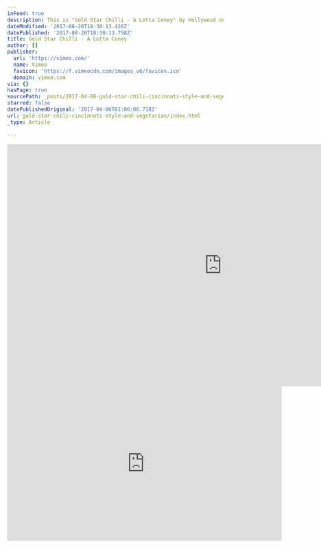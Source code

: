 ```yaml
---
inFeed: true
description: This is "Gold Star Chilli - A Lotta Coney" by Hollywood on Vimeo
dateModified: '2017-08-20T18:30:13.426Z'
datePublished: '2017-08-20T18:30:13.758Z'
title: Gold Star Chilli - A Lotta Coney
author: []
publisher:
  url: 'https://vimeo.com/'
  name: Vimeo
  favicon: 'https://f.vimeocdn.com/images_v6/favicon.ico'
  domain: vimeo.com
via: {}
hasPage: true
sourcePath: _posts/2017-04-06-gold-star-chili-cincinnati-style-and-vegetarian.md
starred: false
datePublishedOriginal: '2017-04-06T01:06:06.718Z'
url: gold-star-chili-cincinnati-style-and-vegetarian/index.html
_type: Article

---
```

<iframe src="https://cdn.embedly.com/widgets/media.html?src=https%3A%2F%2Fplayer.vimeo.com%2Fvideo%2F230292013&amp;url=https%3A%2F%2Fvimeo.com%2F230292013&amp;image=https%3A%2F%2Fi.vimeocdn.com%2Fvideo%2F650824023_1280.jpg&amp;key=b7d04c9b404c499eba89ee7072e1c4f7&amp;type=text%2Fhtml&amp;schema=vimeo" width="1000" height="563" scrolling="no" frameborder="0" allowfullscreen="" style=""></iframe>

<iframe src="https://cdn.embedly.com/widgets/media.html?src=https%3A%2F%2Fwww.youtube.com%2Fembed%2FCOkDm5h-x40%3Ffeature%3Doembed&amp;url=http%3A%2F%2Fwww.youtube.com%2Fwatch%3Fv%3DCOkDm5h-x40&amp;image=https%3A%2F%2Fi.ytimg.com%2Fvi%2FCOkDm5h-x40%2Fhqdefault.jpg&amp;key=b7d04c9b404c499eba89ee7072e1c4f7&amp;type=text%2Fhtml&amp;schema=youtube" width="640" height="360" scrolling="no" frameborder="0" allowfullscreen="" style=""></iframe>